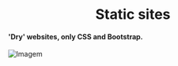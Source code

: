 <h1 align="center">Static sites</h1>

#### 'Dry' websites, only CSS and Bootstrap.

![Imagem](https://blog.rocketseat.com.br/content/images/2019/03/5_ferramentas_em_alta_para_desenvolvedores_React.png)
